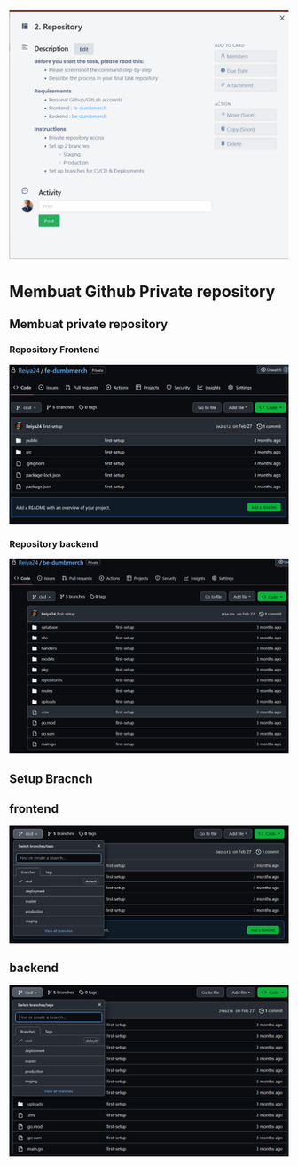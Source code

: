 ![](.Readme_images/db3e9d48.png)

# Membuat Github Private repository


## Membuat private repository

### Repository Frontend
![](.Readme_images/75b502ba.png)

### Repository backend
![](.Readme_images/5204377a.png)

## Setup Bracnch

## frontend
![](.Readme_images/5cc00dc8.png)

## backend
![](.Readme_images/c370c398.png)

